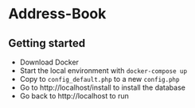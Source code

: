 # Address-Book

## Getting started

- Download Docker
- Start the local environment with `docker-compose up`
- Copy to `config_default.php` to a new `config.php`
- Go to http://localhost/install to install the database
- Go back to http://localhost to run
